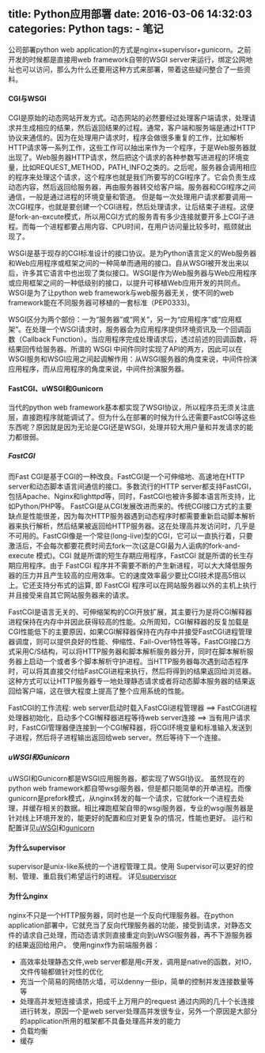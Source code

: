 title: Python应用部署
date: 2016-03-06 14:32:03
categories: Python
tags:
    - 笔记
---

公司部署python web application的方式是nginx+supervisor+gunicorn。之前开发的时候都是直接用web framework自带的WSGI server来运行，绑定公网地址也可以访问，那么为什么还要用这种方式来部署，带着这些疑问整合了一些资料。

#### CGI与WSGI
CGI是原始的动态网站开发方式。动态网站的必然要经过处理客户端请求，处理请求并生成相应的结果，然后返回结果的过程。通常，客户端和服务端是通过HTTP协议来通信的。因为在处理用户请求时，程序会做很多重复的工作，比如解析HTTP请求等一系列工作，这些工作可以抽出来作为一个程序，于是Web服务器就出现了。Web服务器HTTP请求，然后把这个请求的各种参数写进进程的环境变量，比如REQUEST_METHOD，PATH_INFO之类的。之后呢，服务器会调用相应的程序来处理这个请求，这个程序也就是我们所要写的CGI程序了。它会负责生成动态内容，然后返回给服务器，再由服务器转交给客户端。服务器和CGI程序之间通信，一般是通过进程的环境变量和管道。
但是每一次处理用户请求都要调用一次CGI程序，也就是要创建一个CGI进程，然后处理请求，让后结束子进程。这便是fork-an-excute模式，所以用CGI方式的服务青有多少连接就要开多上CGI子进程。而每一个进程都要占用内容、CPU时间，在用户访问量比较多时，瓶颈就出现了。

WSGI是基于现存的CGI标准设计的接口协议。是为Python语言定义的Web服务器和Web应用程序或框架之间的一种简单而通用的接口。自从WSGI被开发出来以后，许多其它语言中也出现了类似接口。WSGI是作为Web服务器与Web应用程序或应用框架之间的一种低级别的接口，以提升可移植Web应用开发的共同点。WSGI是为了让python web framework与web服务器无关，使不同的web framework能在不同服务器可移植的一套标准（PEP0333)。

WSGI区分为两个部份：一为“服务器”或“网关”，另一为“应用程序”或“应用框架”。在处理一个WSGI请求时，服务器会为应用程序提供环境资讯及一个回调函数（Callback Function）。当应用程序完成处理请求后，透过前述的回调函数，将结果回传给服务器。所谓的 WSGI 中间件同时实现了API的两方，因此可以在WSGI服务和WSGI应用之间起调解作用：从WSGI服务器的角度来说，中间件扮演应用程序，而从应用程序的角度来说，中间件扮演服务器。
<!--more-->

#### FastCGI、uWSGI和Gunicorn
当代的python web framework基本都实现了WSGI协议，所以程序员无须关注底层，直接跑程序就能调试了。但为什么在部署的时候为什么还需要FastCGI等这些东西呢？原因就是因为无论是CGI还是WSGI，处理并较大用户量和并发请求的能力都很弱。

##### FastCGI
而Fast CGI是基于CGI的一种改良。FastCGI是一个可伸缩地、高速地在HTTP server和动态脚本语言间通信的接口。多数流行的HTTP server都支持FastCGI，包括Apache、Nginx和lighttpd等，同时，FastCGI也被许多脚本语言所支持，比如Python/PHP等。
FastCGI是从CGI发展改进而来的。传统CGI接口方式的主要缺点是性能很差，因为每次HTTP服务器遇到动态程序时都需要重新启动脚本解析器来执行解析，然后结果被返回给HTTP服务器。这在处理高并发访问时，几乎是不可用的。FastCGI像是一个常驻(long-live)型的CGI，它可以一直执行着，只要激活后，不会每次都要花费时间去fork一次(这是CGI最为人诟病的fork-and-execute 模式)。CGI 就是所谓的短生存期应用程序，FastCGI 就是所谓的长生存期应用程序。由于 FastCGI 程序并不需要不断的产生新进程，可以大大降低服务器的压力并且产生较高的应用效率。它的速度效率最少要比CGI技术提高5倍以上。它还支持分布式的运算, 即 FastCGI 程序可以在网站服务器以外的主机上执行并且接受来自其它网站服务器来的请求。

FastCGI是语言无关的、可伸缩架构的CGI开放扩展，其主要行为是将CGI解释器进程保持在内存中并因此获得较高的性能。众所周知，CGI解释器的反复加载是CGI性能低下的主要原因，如果CGI解释器保持在内存中并接受FastCGI进程管理器调度，则可以提供良好的性能、伸缩性、Fail-Over特性等等。FastCGI接口方式采用C/S结构，可以将HTTP服务器和脚本解析服务器分开，同时在脚本解析服务器上启动一个或者多个脚本解析守护进程。当HTTP服务器每次遇到动态程序时，可以将其直接交付给FastCGI进程来执行，然后将得到的结果返回给浏览器。这种方式可以让HTTP服务器专一地处理静态请求或者将动态脚本服务器的结果返回给客户端，这在很大程度上提高了整个应用系统的性能。

FastCGI的工作流程:
web server启动时载入FastCGI进程管理器 ==> FastCGI进程处理器初始化，启动多个CGI解释器进程等待web server连接 ==> 当有用户请求时，FastCGI管理器便连接到一个CGI解释器，将CGI环境变量和标准输入发送到子进程，然后将子进程输出返回给web server。然后等待下一个连接。

##### uWSGI和Gunicorn
uWSGI和Gunicorn都是WSGI应用服务器，都实现了WSGI协议。
虽然现在的python web framework都自带wsgi服务器，但是都只能简单的开单进程。而像gunicorn是prefork模式，从nginx转发的每一个请求，它就fork一个进程去处理，并缓存相关的数据。相比裸跑框架自带的wsgi服务器，专业的wsgi服务器是针对线上环境开发的，能更好的配置和应对更复杂的情况，性能也更好。
运行和配置详见[uWSGI](https://uwsgi-docs.readthedocs.org/en/latest/)和[gunicorn](http://gunicorn.org/#docs)


#### 为什么supervisor
supervisor是unix-like系统的一个进程管理工具。使用 Supervisor可以更好的控制、管理、重启我们希望运行的进程。
详见[supervisor](http://supervisord.org/introduction.html)

#### 为什么nginx
nginx不只是一个HTTP服务器，同时也是一个反向代理服务器。在python application部署中，它就充当了反向代理服务器的功能，接受到请求，对静态文件的请求自己处理，而动态请求则直接重定向到uWSGI服务器，再不下游服务器的结果返回给用户。
使用nginx作为前端服务器：
 * 高效率处理静态文件,web server都是用c开发，调用是native的函数，对IO，文件传输都做针对性的优化
 * 充当一个简易的网络防火墙，可以denny一些ip，简单的控制并发连接数量等等
 * 处理高并发短连接请求，把成千上万用户的request 通过内网的几十个长连接进行转发，原因一个是web server处理高并发很专业，另外一个原因是大部分的application所用的框架都不具备处理高并发的能力
 * 负载均衡
 * 缓存
